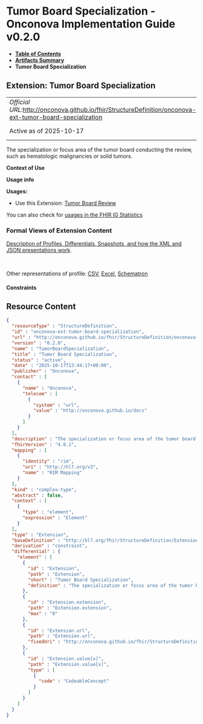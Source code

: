 # Tumor Board Specialization - Onconova Implementation Guide v0.2.0

* [**Table of Contents**](toc.md)
* [**Artifacts Summary**](artifacts.md)
* **Tumor Board Specialization**

## Extension: Tumor Board Specialization 

| | |
| :--- | :--- |
| *Official URL*:http://onconova.github.io/fhir/StructureDefinition/onconova-ext-tumor-board-specialization | *Version*:0.2.0 |
| Active as of 2025-10-17 | *Computable Name*:TumorBoardSpecialization |

The specialization or focus area of the tumor board conducting the review, such as hematologic malignancies or solid tumors.

**Context of Use**

**Usage info**

**Usages:**

* Use this Extension: [Tumor Board Review](StructureDefinition-onconova-tumor-board-review.md)

You can also check for [usages in the FHIR IG Statistics](https://packages2.fhir.org/xig/onconova.fhir|current/StructureDefinition/onconova-ext-tumor-board-specialization)

### Formal Views of Extension Content

 [Description of Profiles, Differentials, Snapshots, and how the XML and JSON presentations work](http://build.fhir.org/ig/FHIR/ig-guidance/readingIgs.html#structure-definitions). 

 

Other representations of profile: [CSV](StructureDefinition-onconova-ext-tumor-board-specialization.csv), [Excel](StructureDefinition-onconova-ext-tumor-board-specialization.xlsx), [Schematron](StructureDefinition-onconova-ext-tumor-board-specialization.sch) 

#### Constraints



## Resource Content

```json
{
  "resourceType" : "StructureDefinition",
  "id" : "onconova-ext-tumor-board-specialization",
  "url" : "http://onconova.github.io/fhir/StructureDefinition/onconova-ext-tumor-board-specialization",
  "version" : "0.2.0",
  "name" : "TumorBoardSpecialization",
  "title" : "Tumor Board Specialization",
  "status" : "active",
  "date" : "2025-10-17T13:44:17+00:00",
  "publisher" : "Onconova",
  "contact" : [
    {
      "name" : "Onconova",
      "telecom" : [
        {
          "system" : "url",
          "value" : "http://onconova.github.io/docs"
        }
      ]
    }
  ],
  "description" : "The specialization or focus area of the tumor board conducting the review, such as hematologic malignancies or solid tumors.",
  "fhirVersion" : "4.0.1",
  "mapping" : [
    {
      "identity" : "rim",
      "uri" : "http://hl7.org/v3",
      "name" : "RIM Mapping"
    }
  ],
  "kind" : "complex-type",
  "abstract" : false,
  "context" : [
    {
      "type" : "element",
      "expression" : "Element"
    }
  ],
  "type" : "Extension",
  "baseDefinition" : "http://hl7.org/fhir/StructureDefinition/Extension|4.0.1",
  "derivation" : "constraint",
  "differential" : {
    "element" : [
      {
        "id" : "Extension",
        "path" : "Extension",
        "short" : "Tumor Board Specialization",
        "definition" : "The specialization or focus area of the tumor board conducting the review, such as hematologic malignancies or solid tumors."
      },
      {
        "id" : "Extension.extension",
        "path" : "Extension.extension",
        "max" : "0"
      },
      {
        "id" : "Extension.url",
        "path" : "Extension.url",
        "fixedUri" : "http://onconova.github.io/fhir/StructureDefinition/onconova-ext-tumor-board-specialization"
      },
      {
        "id" : "Extension.value[x]",
        "path" : "Extension.value[x]",
        "type" : [
          {
            "code" : "CodeableConcept"
          }
        ]
      }
    ]
  }
}

```
